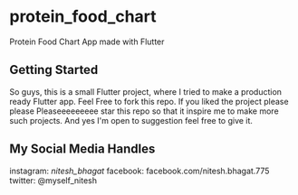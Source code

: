 # protein_food_chart

Protein Food Chart App made with Flutter

## Getting Started

So guys, this is a small Flutter project, where I tried to make a production ready Flutter app. Feel Free to fork this repo.
If you liked the project please please Pleaseeeeeeeee star this repo so that it inspire me to make more such projects.
And yes I'm open to suggestion feel free to give it.

## My Social Media Handles

instagram: _nitesh_bhagat_
facebook: facebook.com/nitesh.bhagat.775
twitter: @myself_nitesh
